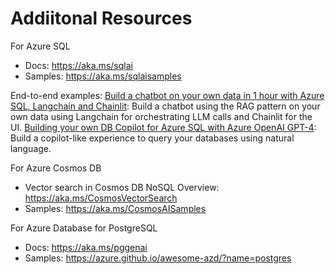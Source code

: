 # Addiitonal Resources

For Azure SQL
- Docs: https://aka.ms/sqlai
- Samples: https://aka.ms/sqlaisamples 

End-to-end examples:
[Build a chatbot on your own data in 1 hour with Azure SQL, Langchain and Chainlit](https://devblogs.microsoft.com/azure-sql/build-a-chatbot-on-your-own-data-in-1-hour-with-azure-sql-langchain-and-chainlit/): Build a chatbot using the RAG pattern on your own data using Langchain for orchestrating LLM calls and Chainlit for the UI.
[Building your own DB Copilot for Azure SQL with Azure OpenAI GPT-4](https://devblogs.microsoft.com/azure-sql/building-your-own-db-copilot-for-azure-sql-with-azure-openai-gpt-4/): Build a copilot-like experience to query your databases using natural language.

For Azure Cosmos DB
- Vector search in Cosmos DB NoSQL Overview: https://aka.ms/CosmosVectorSearch
- Samples: https://aka.ms/CosmosAISamples

For Azure Database for PostgreSQL
- Docs: https://aka.ms/pggenai
- Samples: https://azure.github.io/awesome-azd/?name=postgres